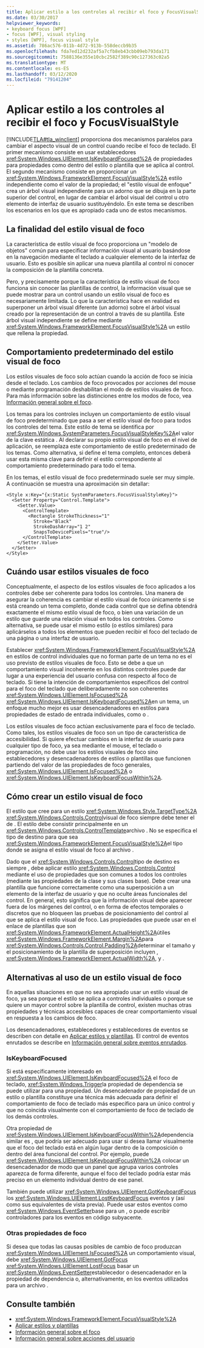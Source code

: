 ```yaml
---
title: Aplicar estilo a los controles al recibir el foco y FocusVisualStyle
ms.date: 03/30/2017
helpviewer_keywords:
- keyboard focus [WPF]
- focus [WPF], visual styling
- styles [WPF], focus visual style
ms.assetid: 786ac576-011b-4d72-913b-558deccb9b35
ms.openlocfilehash: fda7ed12d232af5a7cfb8eb43cbb09eb793da171
ms.sourcegitcommit: 7588136e355e10cbc2582f389c90c127363c02a5
ms.translationtype: MT
ms.contentlocale: es-ES
ms.lasthandoff: 03/12/2020
ms.locfileid: "79141204"
---
```

# <a name="styling-for-focus-in-controls-and-focusvisualstyle"></a>Aplicar estilo a los controles al recibir el foco y FocusVisualStyle
[!INCLUDE[TLA#tla_winclient](../../../../includes/tlasharptla-winclient-md.md)] proporciona dos mecanismos paralelos para cambiar el aspecto visual de un control cuando recibe el foco de teclado. El primer mecanismo consiste en usar establecedores <xref:System.Windows.UIElement.IsKeyboardFocused%2A> de propiedades para propiedades como dentro del estilo o plantilla que se aplica al control. El segundo mecanismo consiste en proporcionar un <xref:System.Windows.FrameworkElement.FocusVisualStyle%2A> estilo independiente como el valor de la propiedad; el "estilo visual de enfoque" crea un árbol visual independiente para un adorno que se dibuja en la parte superior del control, en lugar de cambiar el árbol visual del control u otro elemento de interfaz de usuario sustituyéndolo. En este tema se describen los escenarios en los que es apropiado cada uno de estos mecanismos.  

<a name="Purpose"></a>
## <a name="the-purpose-of-focus-visual-style"></a>La finalidad del estilo visual de foco  
 La característica de estilo visual de foco proporciona un "modelo de objetos" común para especificar información visual al usuario basándose en la navegación mediante el teclado a cualquier elemento de la interfaz de usuario. Esto es posible sin aplicar una nueva plantilla al control ni conocer la composición de la plantilla concreta.  
  
 Pero, y precisamente porque la característica de estilo visual de foco funciona sin conocer las plantillas de control, la información visual que se puede mostrar para un control usando un estilo visual de foco es necesariamente limitada. Lo que la característica hace en realidad es superponer un árbol visual diferente (un adorno) sobre el árbol visual creado por la representación de un control a través de su plantilla. Este árbol visual independiente se define mediante <xref:System.Windows.FrameworkElement.FocusVisualStyle%2A> un estilo que rellena la propiedad.  
  
<a name="Default"></a>
## <a name="default-focus-visual-style-behavior"></a>Comportamiento predeterminado del estilo visual de foco  
 Los estilos visuales de foco solo actúan cuando la acción de foco se inicia desde el teclado. Los cambios de foco provocados por acciones del mouse o mediante programación deshabilitan el modo de estilos visuales de foco. Para más información sobre las distinciones entre los modos de foco, vea [Información general sobre el foco](focus-overview.md).  
  
 Los temas para los controles incluyen un comportamiento de estilo visual de foco predeterminado que pasa a ser el estilo visual de foco para todos los controles del tema. Este estilo de tema se identifica por <xref:System.Windows.SystemParameters.FocusVisualStyleKey%2A>el valor de la clave estática . Al declarar su propio estilo visual de foco en el nivel de aplicación, se reemplaza este comportamiento de estilo predeterminado de los temas. Como alternativa, si define el tema completo, entonces deberá usar esta misma clave para definir el estilo correspondiente al comportamiento predeterminado para todo el tema.  
  
 En los temas, el estilo visual de foco predeterminado suele ser muy simple. A continuación se muestra una aproximación sin detallar:  
  
```xaml  
<Style x:Key="{x:Static SystemParameters.FocusVisualStyleKey}">  
  <Setter Property="Control.Template">  
    <Setter.Value>  
      <ControlTemplate>  
        <Rectangle StrokeThickness="1"  
          Stroke="Black"  
          StrokeDashArray="1 2"  
          SnapsToDevicePixels="true"/>  
      </ControlTemplate>  
    </Setter.Value>  
  </Setter>  
</Style>  
```  
  
<a name="When"></a>
## <a name="when-to-use-focus-visual-styles"></a>Cuándo usar estilos visuales de foco  
 Conceptualmente, el aspecto de los estilos visuales de foco aplicados a los controles debe ser coherente para todos los controles. Una manera de asegurar la coherencia es cambiar el estilo visual de foco únicamente si se está creando un tema completo, donde cada control que se defina obtendrá exactamente el mismo estilo visual de foco, o bien una variación de un estilo que guarde una relación visual en todos los controles. Como alternativa, se puede usar el mismo estilo (o estilos similares) para aplicárselos a todos los elementos que pueden recibir el foco del teclado de una página o una interfaz de usuario.  
  
 Establecer <xref:System.Windows.FrameworkElement.FocusVisualStyle%2A> en estilos de control individuales que no forman parte de un tema no es el uso previsto de estilos visuales de foco. Esto se debe a que un comportamiento visual incoherente en los distintos controles puede dar lugar a una experiencia del usuario confusa con respecto al foco de teclado. Si tiene la intención de comportamientos específicos del control para el foco del teclado que deliberadamente no son coherentes <xref:System.Windows.UIElement.IsFocused%2A> <xref:System.Windows.UIElement.IsKeyboardFocused%2A>en un tema, un enfoque mucho mejor es usar desencadenadores en estilos para propiedades de estado de entrada individuales, como o .  
  
 Los estilos visuales de foco actúan exclusivamente para el foco de teclado. Como tales, los estilos visuales de foco son un tipo de característica de accesibilidad. Si quiere efectuar cambios en la interfaz de usuario para cualquier tipo de foco, ya sea mediante el mouse, el teclado o programación, no debe usar los estilos visuales de foco sino establecedores y desencadenadores de estilos o plantillas que funcionen partiendo del valor de las propiedades de foco generales, <xref:System.Windows.UIElement.IsFocused%2A> o <xref:System.Windows.UIElement.IsKeyboardFocusWithin%2A>.  
  
<a name="How"></a>
## <a name="how-to-create-a-focus-visual-style"></a>Cómo crear un estilo visual de foco  
 El estilo que cree para un estilo <xref:System.Windows.Style.TargetType%2A> <xref:System.Windows.Controls.Control>visual de foco siempre debe tener el de . El estilo debe consistir principalmente en un <xref:System.Windows.Controls.ControlTemplate>archivo . No se especifica el tipo de destino para que sea <xref:System.Windows.FrameworkElement.FocusVisualStyle%2A>el tipo donde se asigna el estilo visual de foco al archivo .  
  
 Dado que el <xref:System.Windows.Controls.Control>tipo de destino es siempre , debe aplicar estilo <xref:System.Windows.Controls.Control> mediante el uso de propiedades que son comunes a todos los controles (mediante las propiedades de la clase y sus clases base). Debe crear una plantilla que funcione correctamente como una superposición a un elemento de la interfaz de usuario y que no oculte áreas funcionales del control. En general, esto significa que la información visual debe aparecer fuera de los márgenes del control, o en forma de efectos temporales o discretos que no bloqueen las pruebas de posicionamiento del control al que se aplica el estilo visual de foco. Las propiedades que puede usar en el enlace de plantillas que son <xref:System.Windows.FrameworkElement.ActualHeight%2A>útiles <xref:System.Windows.FrameworkElement.Margin%2A>para <xref:System.Windows.Controls.Control.Padding%2A>determinar el tamaño y el posicionamiento de la plantilla de superposición incluyen , <xref:System.Windows.FrameworkElement.ActualWidth%2A>, y .  
  
<a name="Alternatives"></a>
## <a name="alternatives-to-using-a-focus-visual-style"></a>Alternativas al uso de un estilo visual de foco  
 En aquellas situaciones en que no sea apropiado usar un estilo visual de foco, ya sea porque el estilo se aplica a controles individuales o porque se quiere un mayor control sobre la plantilla de control, existen muchas otras propiedades y técnicas accesibles capaces de crear comportamiento visual en respuesta a los cambios de foco.  
  
 Los desencadenadores, establecedores y establecedores de eventos se describen con detalle en [Aplicar estilos y plantillas](../../../desktop-wpf/fundamentals/styles-templates-overview.md). El control de eventos enrutados se describe en [Información general sobre eventos enrutados](routed-events-overview.md).  
  
### <a name="iskeyboardfocused"></a>IsKeyboardFocused  
 Si está específicamente interesado en <xref:System.Windows.UIElement.IsKeyboardFocused%2A> el foco de teclado, <xref:System.Windows.Trigger>la propiedad de dependencia se puede utilizar para una propiedad. Un desencadenador de propiedad de un estilo o plantilla constituye una técnica más adecuada para definir el comportamiento de foco de teclado más específico para un único control y que no coincida visualmente con el comportamiento de foco de teclado de los demás controles.  
  
 Otra propiedad de <xref:System.Windows.UIElement.IsKeyboardFocusWithin%2A>dependencia similar es , que podría ser adecuado para usar si desea llamar visualmente que el foco del teclado está en algún lugar dentro de la composición o dentro del área funcional del control. Por ejemplo, puede <xref:System.Windows.UIElement.IsKeyboardFocusWithin%2A> colocar un desencadenador de modo que un panel que agrupa varios controles aparezca de forma diferente, aunque el foco del teclado podría estar más preciso en un elemento individual dentro de ese panel.  
  
 También puede utilizar <xref:System.Windows.UIElement.GotKeyboardFocus> los <xref:System.Windows.UIElement.LostKeyboardFocus> eventos y (así como sus equivalentes de vista previa). Puede usar estos eventos como <xref:System.Windows.EventSetter>base para un , o puede escribir controladores para los eventos en código subyacente.  
  
### <a name="other-focus-properties"></a>Otras propiedades de foco  
 Si desea que todas las causas posibles de cambio de foco produzcan <xref:System.Windows.UIElement.IsFocused%2A> un comportamiento visual, debe <xref:System.Windows.UIElement.GotFocus> <xref:System.Windows.UIElement.LostFocus> basar un <xref:System.Windows.EventSetter>establecedor o desencadenador en la propiedad de dependencia o, alternativamente, en los eventos utilizados para un archivo .  
  
## <a name="see-also"></a>Consulte también

- <xref:System.Windows.FrameworkElement.FocusVisualStyle%2A>
- [Aplicar estilos y plantillas](../../../desktop-wpf/fundamentals/styles-templates-overview.md)
- [Información general sobre el foco](focus-overview.md)
- [Información general sobre acciones del usuario](input-overview.md)

